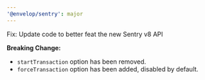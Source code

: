 ```yaml
---
'@envelop/sentry': major
---
```


Fix: Update code to better feat the new Sentry v8 API

**Breaking Change:** 
 - `startTransaction` option has been removed.
 - `forceTransaction` option has been added, disabled by default.